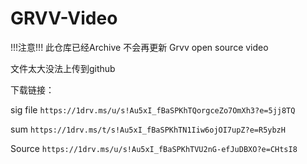 # GRVV-Video

!!!注意!!!
此仓库已经Archive 不会再更新
Grvv open source video

文件太大没法上传到github

下载链接：

sig file ```https://1drv.ms/u/s!Au5xI_fBaSPKhTQorgceZo7OmXh3?e=5jj8TQ```

sum ```https://1drv.ms/t/s!Au5xI_fBaSPKhTN1Iiw6ojOI7upZ?e=R5ybzH```

Source ```https://1drv.ms/u/s!Au5xI_fBaSPKhTVU2nG-efJuDBXO?e=CHtsI8```
